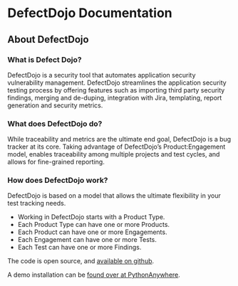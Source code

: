 # DefectDojo Documentation

## About DefectDojo
### What is Defect Dojo?
DefectDojo is a security tool that automates application security vulnerability management. DefectDojo streamlines the application security testing process by offering features such as importing third party security findings, merging and de-duping, integration with Jira, templating, report generation and security metrics.

### What does DefectDojo do?
While traceability and metrics are the ultimate end goal, DefectDojo is a bug tracker at its core. Taking advantage of DefectDojo’s Product:Engagement model, enables traceability among multiple projects and test cycles, and allows for fine-grained reporting.

### How does DefectDojo work?
DefectDojo is based on a model that allows the ultimate flexibility in your test tracking needs.

* Working in DefectDojo starts with a Product Type.
* Each Product Type can have one or more Products.
* Each Product can have one or more Engagements.
* Each Engagement can have one or more Tests.
* Each Test can have one or more Findings.

The code is open source, and [available on github](https://github.com/rackerlabs/django-DefectDojo).

A demo installation can be [found over at PythonAnywhere](https://defectdojo.pythonanywhere.com/).
